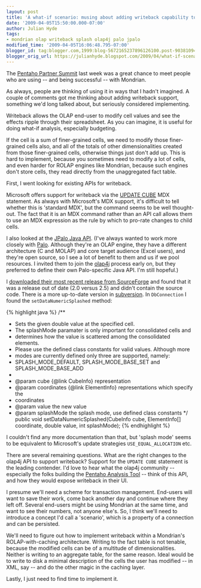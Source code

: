 ```yaml
---
layout: post
title: 'A what-if scenario: musing about adding writeback capability to Mondrian'
date: '2009-04-05T15:50:00.000-07:00'
author: Julian Hyde
tags:
- mondrian olap writeback splash olap4j palo jpalo
modified_time: '2009-04-05T16:06:48.795-07:00'
blogger_id: tag:blogger.com,1999:blog-5672165237896126100.post-903810947836140325
blogger_orig_url: https://julianhyde.blogspot.com/2009/04/what-if-scenario-musing-about-adding.html
---
```


The [Pentaho Partner Summit](https://www.pentaho.com/summit09/)
last week was a great chance to meet people who are using
-- and being successful -- with Mondrian.

As always, people are thinking of using it in ways that I hadn't
imagined. A couple of comments got me thinking about adding writeback
support, something we'd long talked about, but seriously considered
implementing.

Writeback allows the OLAP end-user to modify cell values and see the
effects ripple through their spreadsheet. As you can imagine, it is
useful for doing what-if analysis, especially budgeting.

If the cell is a sum of finer-grained cells, we need to modify those
finer-grained cells also, and all of the totals of other
dimensionalities created from those finer-grained cells, otherwise
things just don't add up. This is hard to implement, because you
sometimes need to modify a lot of cells, and even harder for ROLAP
engines like Mondrian, because such engines don't store cells, they
read directly from the unaggregated fact table.

First, I went looking for existing APIs for writeback.

Microsoft offers support for writeback via the
[UPDATE CUBE](https://msdn.microsoft.com/en-us/library/ms145568.aspx)
MDX statement. As always with Microsoft's MDX support, it's
difficult to tell whether this is 'standard MDX', but the command
seems to be well thought-out. The fact that it is an MDX command
rather than an API call allows them to use an MDX expression as the
rule by which to pro-rate changes to child cells.

I also looked at the [JPalo Java API](http://www.jpalo.com/en/products/palo_java_api.html).
(I've always wanted to work more closely with [Palo](http://www.palo.net/).
Although they're an OLAP engine,
they have a different architecture (C and MOLAP) and core target
audience (Excel users), and they're open source, so I see a lot of
benefit to them and us if we pool resources. I invited them to join
the [olap4j](http://www.olap4j.org/) process early on, but
they preferred to define their own Palo-specific Java API. I'm still
hopeful.)

I [downloaded their most recent release from SourceForge](https://sourceforge.net/project/showfiles.php?group_id=209776)
and found that it was a release out of date (2.0 versus 2.5) and
didn't contain the source code. There is a more up-to-date version in
[subversion](https://jpalo.svn.sourceforge.net/viewvc/jpalo/trunk/). In
`DbConnection` I found the `setDataNumericSplashed` method:

{% highlight java %}
/**
  * Sets the given double value at the specified cell.
  * The splashMode paramater is only important for consolidated cells and
  * determines how the value is scattered among the consolidated elements.
  * Please use the defined class constants for valid values. Although more
  * modes are currently defined only three are supported, namely:
  * SPLASH_MODE_DEFAULT, SPLASH_MODE_BASE_SET and SPLASH_MODE_BASE_ADD
  *
  * @param cube {@link CubeInfo} representation
  * @param coordinates {@link ElementInfo} representations which specify the
  * coordinates
  * @param value the new value
  * @param splashMode the splash mode, use defined class constants
  */
 public void setDataNumericSplashed(CubeInfo cube, ElementInfo[] coordinate,
     double value, int splashMode);
{% endhighlight %}

I couldn't find any more documentation than that, but 'splash mode'
seems to be equivalent to Microsoft's update strategies
`USE_EQUAL_ALLOCATION` etc.

There are
several remaining questions. What are the right changes to the olap4j
API to support writeback? Support for the `UPDATE CUBE` statement is the
leading contender. I'd love to hear what the olap4j community --
especially the folks building the
[Pentaho Analysis Tool](https://wiki.pentaho.com/display/COM/Pentaho+Analysis+Tool) --
think of this API, and how they would expose writeback in their UI.

I presume we'll need a scheme for transaction management. End-users
will want to save their work, come back another day and continue where
they left off. Several end-users might be using Mondrian at the same
time, and want to see their numbers, not anyone else's. So, I think
we'll need to introduce a concept I'd call a 'scenario', which is a
property of a connection and can be persisted.

We'll need to figure out how to implement writeback within a
Mondrian's ROLAP-with-caching architecture. Writing to the fact table
is not tenable, because the modified cells can be of a multitude of
dimensionalities. Neither is writing to an aggregate table, for the
same reason. Ideal would be to write to disk a minimal description of
the cells the user has modified -- in XML, say -- and do the other magic
in the caching layer.

Lastly, I just need to find time to implement it.
